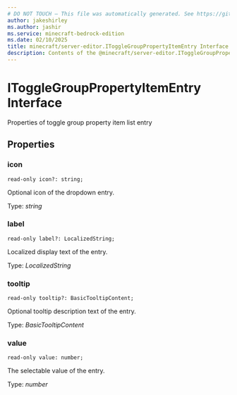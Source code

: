```yaml
---
# DO NOT TOUCH — This file was automatically generated. See https://github.com/mojang/minecraftapidocsgenerator to modify descriptions, examples, etc.
author: jakeshirley
ms.author: jashir
ms.service: minecraft-bedrock-edition
ms.date: 02/10/2025
title: minecraft/server-editor.IToggleGroupPropertyItemEntry Interface
description: Contents of the @minecraft/server-editor.IToggleGroupPropertyItemEntry class.
---
```

# IToggleGroupPropertyItemEntry Interface

Properties of toggle group property item list entry

## Properties

### **icon**
`read-only icon?: string;`

Optional icon of the dropdown entry.

Type: *string*

### **label**
`read-only label?: LocalizedString;`

Localized display text of the entry.

Type: *LocalizedString*

### **tooltip**
`read-only tooltip?: BasicTooltipContent;`

Optional tooltip description text of the entry.

Type: *BasicTooltipContent*

### **value**
`read-only value: number;`

The selectable value of the entry.

Type: *number*

